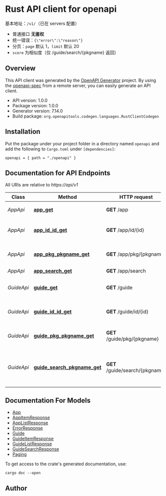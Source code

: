 # Rust API client for openapi

基本地址：`/v1/`（已在 servers 配置）
- 普通接口 **无鉴权**
- 统一错误：`{\"error\":\"reason\"}`
- 分页：`page` 默认 1，`limit` 默认 20
- `score` 为相似度（仅 /guide/search/{pkgname} 返回）



## Overview

This API client was generated by the [OpenAPI Generator](https://openapi-generator.tech) project.  By using the [openapi-spec](https://openapis.org) from a remote server, you can easily generate an API client.

- API version: 1.0.0
- Package version: 1.0.0
- Generator version: 7.14.0
- Build package: `org.openapitools.codegen.languages.RustClientCodegen`

## Installation

Put the package under your project folder in a directory named `openapi` and add the following to `Cargo.toml` under `[dependencies]`:

```
openapi = { path = "./openapi" }
```

## Documentation for API Endpoints

All URIs are relative to *https://api/v1*

Class | Method | HTTP request | Description
------------ | ------------- | ------------- | -------------
*AppApi* | [**app_get**](docs/AppApi.md#app_get) | **GET** /app | 获取 app 列表
*AppApi* | [**app_id_id_get**](docs/AppApi.md#app_id_id_get) | **GET** /app/id/{id} | 获取指定 app 信息（按 id）
*AppApi* | [**app_pkg_pkgname_get**](docs/AppApi.md#app_pkg_pkgname_get) | **GET** /app/pkg/{pkgname} | 获取指定 app 信息（按包名）
*AppApi* | [**app_search_get**](docs/AppApi.md#app_search_get) | **GET** /app/search | 搜索 app
*GuideApi* | [**guide_get**](docs/GuideApi.md#guide_get) | **GET** /guide | 获取 guide 列表（按关键词）
*GuideApi* | [**guide_id_id_get**](docs/GuideApi.md#guide_id_id_get) | **GET** /guide/id/{id} | 获取指定 guide（按 id）
*GuideApi* | [**guide_pkg_pkgname_get**](docs/GuideApi.md#guide_pkg_pkgname_get) | **GET** /guide/pkg/{pkgname} | 获取某包名下的 guide 列表
*GuideApi* | [**guide_search_pkgname_get**](docs/GuideApi.md#guide_search_pkgname_get) | **GET** /guide/search/{pkgname} | 在指定包下根据关键词搜索 guide（词向量相似度）


## Documentation For Models

 - [App](docs/App.md)
 - [AppItemResponse](docs/AppItemResponse.md)
 - [AppListResponse](docs/AppListResponse.md)
 - [ErrorResponse](docs/ErrorResponse.md)
 - [Guide](docs/Guide.md)
 - [GuideItemResponse](docs/GuideItemResponse.md)
 - [GuideListResponse](docs/GuideListResponse.md)
 - [GuideSearchResponse](docs/GuideSearchResponse.md)
 - [Paging](docs/Paging.md)


To get access to the crate's generated documentation, use:

```
cargo doc --open
```

## Author




